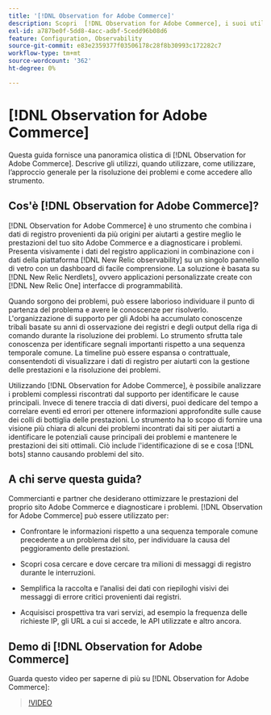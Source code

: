 ```yaml
---
title: '[!DNL Observation for Adobe Commerce]'
description: Scopri  [!DNL Observation for Adobe Commerce], i suoi utilizzi, quando utilizzare e come ottenere l'accesso.
exl-id: a787be0f-5dd8-4acc-adbf-5cedd96b08d6
feature: Configuration, Observability
source-git-commit: e83e2359377f03506178c28f8b30993c172282c7
workflow-type: tm+mt
source-wordcount: '362'
ht-degree: 0%

---
```


# [!DNL Observation for Adobe Commerce]

Questa guida fornisce una panoramica olistica di [!DNL Observation for Adobe Commerce]. Descrive gli utilizzi, quando utilizzare, come utilizzare, l’approccio generale per la risoluzione dei problemi e come accedere allo strumento.

## Cos&#39;è [!DNL Observation for Adobe Commerce]?

[!DNL Observation for Adobe Commerce] è uno strumento che combina i dati di registro provenienti da più origini per aiutarti a gestire meglio le prestazioni del tuo sito Adobe Commerce e a diagnosticare i problemi. Presenta visivamente i dati del registro applicazioni in combinazione con i dati della piattaforma [!DNL New Relic observability] su un singolo pannello di vetro con un dashboard di facile comprensione. La soluzione è basata su [!DNL New Relic Nerdlets], ovvero applicazioni personalizzate create con [!DNL New Relic One] interfacce di programmabilità.

Quando sorgono dei problemi, può essere laborioso individuare il punto di partenza del problema e avere le conoscenze per risolverlo. L&#39;organizzazione di supporto per gli Adobi ha accumulato conoscenze tribali basate su anni di osservazione dei registri e degli output della riga di comando durante la risoluzione dei problemi. Lo strumento sfrutta tale conoscenza per identificare segnali importanti rispetto a una sequenza temporale comune. La timeline può essere espansa o contrattuale, consentendoti di visualizzare i dati di registro per aiutarti con la gestione delle prestazioni e la risoluzione dei problemi.

Utilizzando [!DNL Observation for Adobe Commerce], è possibile analizzare i problemi complessi riscontrati dal supporto per identificare le cause principali. Invece di tenere traccia di dati diversi, puoi dedicare del tempo a correlare eventi ed errori per ottenere informazioni approfondite sulle cause dei colli di bottiglia delle prestazioni. Lo strumento ha lo scopo di fornire una visione più chiara di alcuni dei problemi incontrati dai siti per aiutarti a identificare le potenziali cause principali dei problemi e mantenere le prestazioni dei siti ottimali. Ciò include l&#39;identificazione di se e cosa [!DNL bots] stanno causando problemi del sito.

## A chi serve questa guida?

Commercianti e partner che desiderano ottimizzare le prestazioni del proprio sito Adobe Commerce e diagnosticare i problemi. [!DNL Observation for Adobe Commerce] può essere utilizzato per:

* Confrontare le informazioni rispetto a una sequenza temporale comune precedente a un problema del sito, per individuare la causa del peggioramento delle prestazioni.

* Scopri cosa cercare e dove cercare tra milioni di messaggi di registro durante le interruzioni.

* Semplifica la raccolta e l’analisi dei dati con riepiloghi visivi dei messaggi di errore critici provenienti dai registri.

* Acquisisci prospettiva tra vari servizi, ad esempio la frequenza delle richieste IP, gli URL a cui si accede, le API utilizzate e altro ancora.

## Demo di [!DNL Observation for Adobe Commerce]

Guarda questo video per saperne di più su [!DNL Observation for Adobe Commerce]:

>[!VIDEO](https://video.tv.adobe.com/v/344444?quality=12)

